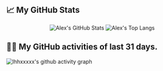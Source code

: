 ## 📈 My GitHub Stats

<p align="center">
    <img src="https://github-readme-stats.vercel.app/api/?username=lhhxxxxx&theme=shades-of-purple&show_icons=true&count_private=true" alt="Alex's GitHub Stats">
    <!-- Top Langs - https://github.com/anuraghazra/github-readme-stats -->
    <img src="https://github-readme-stats.vercel.app/api/top-langs/?username=lhhxxxxx&layout=compact&theme=tokyonight&hide=ejs,blade,html,css" alt="Alex's Top Langs">
</p>

## 👨‍💻 My GitHub activities of last 31 days.

<!-- https://github.com/ashutosh00710/github-readme-activity-graph -->
![lhhxxxxx's github activity graph](https://activity-graph.herokuapp.com/graph?username=lhhxxxxx&theme=react-dark&area=true&custom_title=Alex%20Pu's%20Contribution%20Graph)
